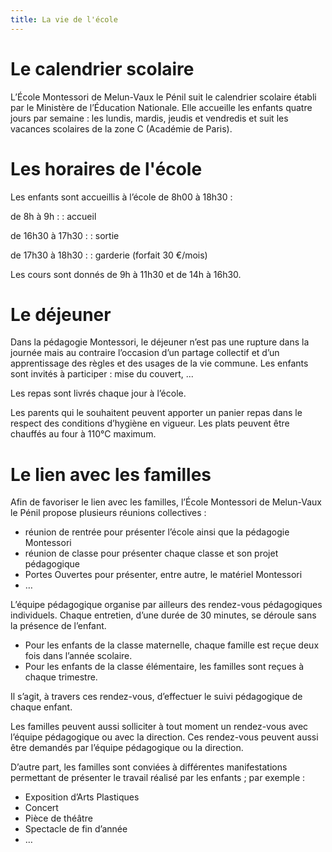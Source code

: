 ```yaml
---
title: La vie de l'école
---
```


# Le calendrier scolaire

L’École Montessori de Melun-Vaux le Pénil suit le calendrier scolaire établi par le Ministère de l’Éducation Nationale. Elle accueille les enfants quatre jours par semaine : les lundis, mardis, jeudis et vendredis et suit les vacances scolaires de la zone C (Académie de Paris).

# Les horaires de l'école

Les enfants sont accueillis à l’école de 8h00 à 18h30 :

de 8h à 9h :
: accueil

de 16h30 à 17h30 :
: sortie

de 17h30 à 18h30 :
: garderie (forfait 30 €/mois)

Les cours sont donnés de 9h à 11h30 et de 14h à 16h30.

# Le déjeuner

Dans la pédagogie Montessori, le déjeuner n’est pas une rupture dans la journée mais au contraire l’occasion d’un partage collectif et d’un apprentissage des règles et des usages de la vie commune. Les enfants sont invités à participer : mise du couvert, ...

Les repas sont livrés chaque jour à l’école.

Les parents qui le souhaitent peuvent apporter un panier repas dans le respect des  conditions d’hygiène en vigueur. Les plats peuvent être chauffés au four à 110°C maximum.

# Le lien avec les familles

Afin de favoriser le lien avec les familles, l’École Montessori de Melun-Vaux le Pénil propose plusieurs réunions collectives :
- réunion de rentrée pour présenter l’école ainsi que la pédagogie Montessori
- réunion de classe pour présenter chaque classe et son projet pédagogique
- Portes Ouvertes pour présenter, entre autre,  le matériel Montessori
- …

L’équipe pédagogique organise par ailleurs des rendez-vous pédagogiques individuels. Chaque entretien, d’une durée de 30 minutes, se déroule sans la présence de l’enfant.

- Pour les enfants de la classe maternelle, chaque famille est reçue deux fois dans l’année scolaire.
- Pour les enfants de la classe élémentaire, les familles sont reçues à chaque trimestre.

Il s’agit, à travers ces rendez-vous, d’effectuer  le suivi pédagogique de chaque enfant.

Les familles peuvent aussi solliciter à tout moment un rendez-vous avec l’équipe pédagogique ou avec la direction. Ces rendez-vous peuvent aussi être demandés par l’équipe pédagogique ou la direction.

D’autre part, les familles sont conviées à différentes manifestations permettant de présenter le travail réalisé par les enfants ; par exemple :
- Exposition d’Arts Plastiques
- Concert
- Pièce de théâtre
- Spectacle de fin d’année
- …
